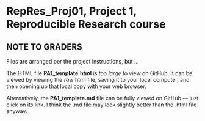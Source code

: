 # RepRes_Proj01, Project 1, Reproducible Research course

## NOTE TO GRADERS
Files are arranged per the project instructions, but ...

The HTML file **PA1_template.html** is *too large* to view on GitHub. It can be viewed by viewing the *raw* html file, saving it to your local computer, and then opening up that local copy with your web browser.

Alternatively, the **PA1_template.md** file can be fully viewed on GitHub — just click on its link. I think the .md file may look slightly better than the .html file anyway.
